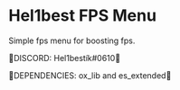 # Hel1best FPS Menu

Simple fps menu for boosting fps.

🌴DISCORD: Hel1bestík#0610🌴

🌹DEPENDENCIES: ox_lib and es_extended🌹
